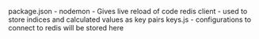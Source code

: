 package.json - nodemon - Gives  live reload of code
redis client - used to store indices and calculated values as key pairs
keys.js - configurations to connect to redis will be stored here